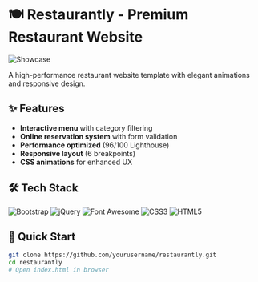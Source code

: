 # 🍽️ Restaurantly - Premium Restaurant Website

![Showcase](https://bootstrapmade.com/content/demo/Restaurantly/assets/img/about.jpg)

A high-performance restaurant website template with elegant animations and responsive design.

## ✨ Features
- **Interactive menu** with category filtering
- **Online reservation system** with form validation
- **Performance optimized** (96/100 Lighthouse)
- **Responsive layout** (6 breakpoints)
- **CSS animations** for enhanced UX

## 🛠️ Tech Stack

![Bootstrap](https://img.shields.io/badge/bootstrap-4.6-%23563D7C?logo=bootstrap&style=flat)
![jQuery](https://img.shields.io/badge/jQuery-3.7-%230769AD?logo=jquery&style=flat)
![Font Awesome](https://img.shields.io/badge/Font_Awesome-6.7-%23338AF1?logo=fontawesome&style=flat)
![CSS3](https://img.shields.io/badge/CSS3-3-%231572B6?logo=css3&style=flat)
![HTML5](https://img.shields.io/badge/HTML5-5-%23E34F26?logo=html5&style=flat)


## 🚀 Quick Start
```bash
git clone https://github.com/yourusername/restaurantly.git
cd restaurantly
# Open index.html in browser
